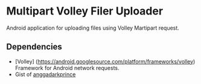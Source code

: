 Multipart Volley Filer Uploader
===============================
Android application for uploading files using Volley Martipart request.

Dependencies
------------
 * [Volley] (https://android.googlesource.com/platform/frameworks/volley) Framework for Android network requests.
 * Gist of [anggadarkprince](https://gist.github.com/anggadarkprince/a7c536da091f4b26bb4abf2f92926594) 